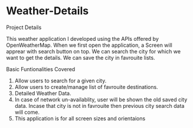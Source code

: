 # Weather-Details
Project Details

This weather application I developed using the APIs offered by OpenWeatherMap.
When we first open the application, a Screen will apprear with search button on top.
We can search the city for which we want to get the details.
We can save the city in favrouite lists.

Basic Funtionalities Covered

1) Allow users to search for a given city.
2) Allow users to create/manage list of favrouite destinations.
3) Detailed Weather Data.
4) In case of network un-availablity, user will be shown the old saved city data. Incase that city is not in favrouite then previous city search data will come.
5) This application is for all screen sizes and orientaions
